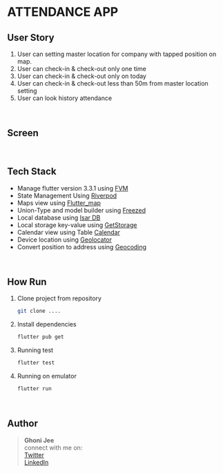 # ATTENDANCE APP

## User Story

1. User can setting master location for company with tapped position on map.
2. User can check-in & check-out only one time
2. User can check-in & check-out only on today
3. User can check-in & check-out less than 50m from master location setting
3. User can look history attendance

<br/>

## Screen

<br/>

## Tech Stack

* Manage flutter version 3.3.1 using [FVM]()
* State Management Using [Riverpod]()
* Maps view using [Flutter_map]()
* Union-Type and model builder using [Freezed]()
* Local database using [Isar DB]()
* Local storage key-value using [GetStorage]()
* Calendar view using Table [Calendar]()
* Device location using [Geolocator]()
* Convert position to address using [Geocoding]()

<br/>

## How Run
1. Clone project from repository
    ```bash
    git clone .... 
    ```
2. Install dependencies
    ```bash
    flutter pub get 
    ```
3. Running test
    ```bash
    flutter test
    ```
4. Running on emulator
    ```bash
    flutter run
    ```
</br>

## Author

>
> <b>Ghoni Jee</b> </br>
> connect with me on: <br>
> [Twitter]() <br>
> [LinkedIn]() <br>
>
